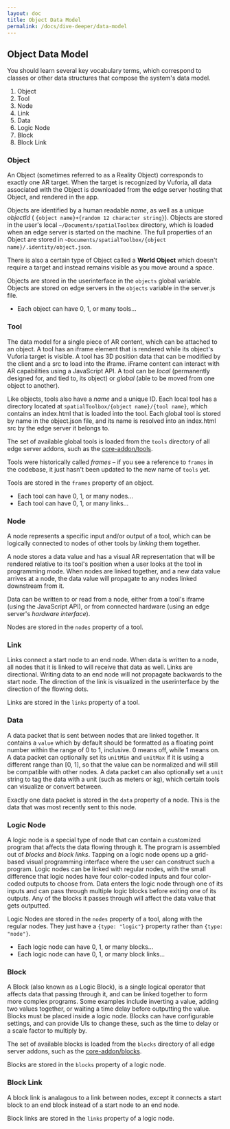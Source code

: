 ```yaml
---
layout: doc
title: Object Data Model
permalink: /docs/dive-deeper/data-model
---
```


## Object Data Model

You should learn several key vocabulary terms, which correspond to classes or other data
structures that compose the system's data model.

1. Object
2. Tool
3. Node
4. Link
5. Data
6. Logic Node
7. Block
8. Block Link

<a id="object"></a>
### Object

An Object (sometimes referred to as a Reality Object) corresponds to exactly one AR target. When
the target is recognized by Vuforia, all data associated with the Object is downloaded from the
edge server hosting that Object, and rendered in the app.

Objects are identified by a human readable *name*, as well as a unique *objectId* (
`{object name}+{random 12 character string}`). Objects are stored in the user's local
`~/Documents/spatialToolbox` directory, which is loaded when an edge server is started on the
machine. The full properties of an Object are stored in
`~Documents/spatialToolbox/{object name}/.identity/object.json`.

There is also a certain type of Object called a **World Object** which doesn't require a target
and instead remains visible as you move around a space.

Objects are stored in the userinterface in the `objects` global variable. Objects are stored on
edge servers in the `objects` variable in the server.js file.

- Each object can have 0, 1, or many tools...

<a id="tool"></a>
### Tool

The data model for a single piece of AR content, which can be attached to an object. A tool has
an iframe element that is rendered while its object's Vuforia target is visible. A tool has 3D
position data that can be modified by the client and a src to load into the iframe. iFrame
content can interact with AR capabilities using a JavaScript API. A tool can be *local*
(permanently designed for, and tied to, its object) or *global* (able to be moved from one object
to another).

Like objects, tools also have a *name* and a unique ID. Each local tool has a directory located
at `spatialToolbox/{object name}/{tool name}`, which contains an index.html that is loaded into
the tool. Each global tool is stored by name in the object.json file, and its name is resolved
into an index.html src by the edge server it belongs to.

The set of available global tools is loaded from the `tools` directory of all edge server addons,
such as the [core-addon/tools](https://github.com/ptcrealitylab/vuforia-spatial-core-addon/tree/master/tools).

Tools were historically called *frames* – if you see a reference to `frames` in the codebase, it
just hasn't been updated to the new name of `tools` yet.

Tools are stored in the `frames` property of an object.

- Each tool can have 0, 1, or many nodes...
- Each tool can have 0, 1, or many links...

<a id="node"></a>
### Node

A node represents a specific input and/or output of a tool, which can be logically connected to
nodes of other tools by *linking* them together.

A node stores a data value and has a visual AR representation that will be rendered relative to
its tool's position when a user looks at the tool in programming mode. When nodes are linked
together, and a new data value arrives at a node, the data value will propagate to any nodes
linked downstream from it.

Data can be written to or read from a node, either from a tool's iframe (using the JavaScript API),
or from connected hardware (using an edge server's *hardware interface*).

Nodes are stored in the `nodes` property of a tool.

<a id="link"></a>
### Link

Links connect a start node to an end node. When data is written to a node, all nodes that it is
linked to will receive that data as well. Links are directional. Writing data to an end node will
not propagate backwards to the start node. The direction of the link is visualized in the
userinterface by the direction of the flowing dots.

Links are stored in the `links` property of a tool.

<a id="data"></a>
### Data

A data packet that is sent between nodes that are linked together. It contains a `value` which by
default should be formatted as a floating point number within the range of 0 to 1, inclusive. 0
means off, while 1 means on. A data packet can optionally set its `unitMin` and `unitMax` if it
is using a different range than [0, 1], so that the value can be normalized and will still be
compatible with other nodes. A data packet can also optionally set a `unit` string to tag the
data with a unit (such as meters or kg), which certain tools can visualize or convert between.

Exactly one data packet is stored in the `data` property of a node. This is the data that was
most recently sent to this node.

<a id="logicNode"></a>
### Logic Node

A logic node is a special type of node that can contain a customized program that affects the
data flowing through it. The program is assembled out of *blocks* and *block links*. Tapping on a
logic node opens up a grid-based visual programming interface where the user can construct such a
program. Logic nodes can be linked with regular nodes, with the small difference that logic nodes
have four color-coded inputs and four color-coded outputs to choose from. Data enters the logic
node through one of its inputs and can pass through multiple logic blocks before exiting one of
its outputs. Any of the blocks it passes through will affect the data value that gets outputted.

Logic Nodes are stored in the `nodes` property of a tool, along with the regular nodes. They just
have a `{type: "logic"}` property rather than `{type: "node"}`.

- Each logic node can have 0, 1, or many blocks...
- Each logic node can have 0, 1, or many block links...

<a id="block"></a>
### Block

A Block (also known as a Logic Block), is a single logical operator that affects data that
passing through it, and can be linked together to form more complex programs. Some examples
include inverting a value, adding two values together, or waiting a time delay before outputting
the value. Blocks must be placed inside a logic node. Blocks can have configurable settings, and
can provide UIs to change these, such as the time to delay or a scale factor to multiply by.

The set of available blocks is loaded from the `blocks` directory of all edge server addons, such
as the [core-addon/blocks](https://github.com/ptcrealitylab/vuforia-spatial-core-addon/tree/master/blocks).

Blocks are stored in the `blocks` property of a logic node.

<a id="blockLink"></a>
### Block Link

A block link is analagous to a link between nodes, except it connects a start block to an end
block instead of a start node to an end node.

Block links are stored in the `links` property of a logic node.
